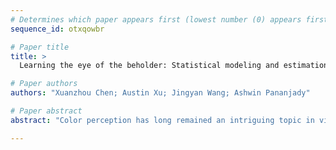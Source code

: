 ```yaml
--- 
# Determines which paper appears first (lowest number (0) appears first)
sequence_id: otxqowbr

# Paper title 
title: >
  Learning the eye of the beholder: Statistical modeling and estimation for personalized color perception

# Paper authors 
authors: "Xuanzhou Chen; Austin Xu; Jingyan Wang; Ashwin Pananjady"

# Paper abstract 
abstract: "Color perception has long remained an intriguing topic in vision and cognitive science. It is a common practice to classify a person as either "color-normal" or "color-blind", and that there are a few prevalent types. However, empirical evidence has repeatedly suggested that at best, categories for colorblindness only serve as approximations to real manifestations of it. To better understanding individual-level color perception, we propose a color perception model that unifies existing theories for color-normal and color-blind people, which posits a low-dimensional structure in color space according to which any given user distinguishes colors. We design an algorithm to learn this low-dimensional structure from user queries, and prove statistical guarantees on its performance. Taking inspiration from these guarantees, we design a novel data collection paradigm based on perceptual adjustment queries (PAQs) that efficiently infers a user’s color distinguishability profile from a small number of cognitively lightweight responses. In a host of simulations, PAQs offer significant advantages over the de facto method of collecting comparison-based similarity queries."

--- 
```

